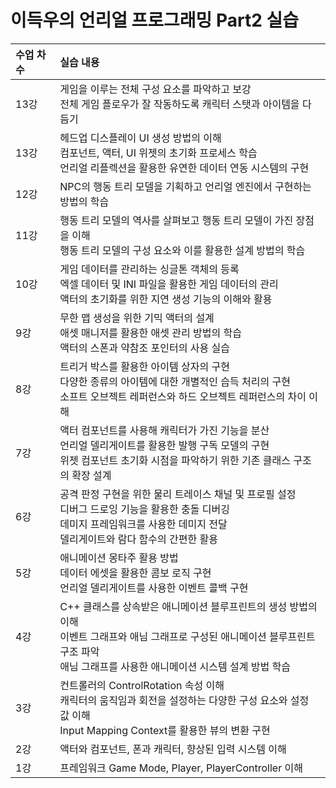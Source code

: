 # 이득우의 언리얼 프로그래밍 Part2 실습

| <b>수업 차수</b> |  <b>실습 내용</b> |
| :-------------- | :------------------ |
| 13강 | 게임을 이루는 전체 구성 요소를 파악하고 보강 </br> 전체 게임 플로우가 잘 작동하도록 캐릭터 스탯과 아이템을 다듬기 |
| 13강 | 헤드업 디스플레이 UI 생성 방법의 이해 </br> 컴포넌트, 액터, UI 위젯의 초기화 프로세스 학습 </br> 언리얼 리플렉션을 활용한 유연한 데이터 연동 시스템의 구현 |
| 12강 | NPC의 행동 트리 모델을 기획하고 언리얼 엔진에서 구현하는 방법의 학습  |
| 11강 | 행동 트리 모델의 역사를 살펴보고 행동 트리 모델이 가진 장점을 이해 </br> 행동 트리 모델의 구성 요소와 이를 활용한 설계 방법의 학습  |
| 10강 | 게임 데이터를 관리하는 싱글톤 객체의 등록 </br> 엑셀 데이터 및 INI 파일을 활용한 게임 데이터의 관리 </br> 액터의 초기화를 위한 지연 생성 기능의 이해와 활용  |
| 9강 | 무한 맵 생성을 위한 기믹 액터의 설계 </br> 애셋 매니저를 활용한 애셋 관리 방법의 학습 </br> 액터의 스폰과 약참조 포인터의 사용 실습  |
| 8강 | 트리거 박스를 활용한 아이템 상자의 구현 </br> 다양한 종류의 아이템에 대한 개별적인 습득 처리의 구현 </br> 소프트 오브젝트 레퍼런스와 하드 오브젝트 레퍼런스의 차이 이해  |
| 7강 | 액터 컴포넌트를 사용해 캐릭터가 가진 기능을 분산 </br> 언리얼 델리게이트를 활용한 발행 구독 모델의 구현 </br> 위젯 컴포넌트 초기화 시점을 파악하기 위한 기존 클래스 구조의 확장 설계  |
| 6강 | 공격 판정 구현을 위한 물리 트레이스 채널 및 프로필 설정 </br> 디버그 드로잉 기능을 활용한 충돌 디버깅 </br> 데미지 프레임워크를 사용한 데미지 전달 </br> 델리게이트와 람다 함수의 간편한 활용  |
| 5강 | 애니메이션 몽타주 활용 방법 </br> 데이터 에셋을 활용한 콤보 로직 구현 </br> 언리얼 델리게이트를 사용한 이벤트 콜백 구현  |
| 4강 | C++ 클래스를 상속받은 애니메이션 블루프린트의 생성 방법의 이해 </br> 이벤트 그래프와 애님 그래프로 구성된 애니메이션 블루프린트 구조 파악 </br> 애님 그래프를 사용한 애니메이션 시스템 설계 방법 학습  |
| 3강 | 컨트롤러의 ControlRotation 속성 이해 </br> 캐릭터의 움직임과 회전을 설정하는 다양한 구성 요소와 설정 값 이해 </br> Input Mapping Context를 활용한 뷰의 변환 구현  |
| 2강 | 액터와 컴포넌트, 폰과 캐릭터, 향상된 입력 시스템 이해  |
| 1강 | 프레임워크 Game Mode, Player, PlayerController 이해  |
